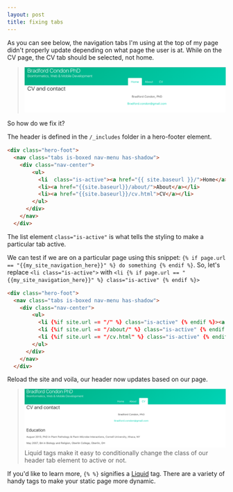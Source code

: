 ```yaml
---
layout: post
title: fixing tabs
---
```


As you can see below, the navigation tabs I'm using at the top of my page didn't properly update depending on what page the user is at.  While on the CV page, the CV tab should be selected, not home.


>![tabs not working!](/assets/img/tabsfix2017/tabIssue.png)

So how do we fix it?

The header is defined in the `/_includes` folder in a hero-footer element.

```html
<div class="hero-foot">
  <nav class="tabs is-boxed nav-menu has-shadow">
    <div class="nav-center">
        <ul>
          <li  class="is-active"><a href="{{ site.baseurl }}/">Home</a></li>
          <li><a href="{{site.baseurl}}/about/">About</a></li>
          <li><a href="{{site.baseurl}}/cv.html">CV</a></li>
        </ul>
      </div>
    </nav>
  </div>
```

The list element `class="is-active"` is what tells the styling to make a particular tab active.  

We can test if we are on a particular page using this snippet: `{% if page.url == "{{my_site_navigation_here}}" %} do something {% endif %}`.  So, let's replace `<li class="is-active">` with `<li {% if page.url == "{{my_site_navigation_here}}" %} class="is-active" {% endif %}>`
 

```html
<div class="hero-foot">
  <nav class="tabs is-boxed nav-menu has-shadow">
    <div class="nav-center">
        <ul>
          <li {%if site.url == "/" %} class="is-active" {% endif %}><a href="{{ site.baseurl }}/">Home</a></li>
          <li {%if site.url == "/about/" %} class="is-active" {% endif %}><a href="{{site.baseurl}}/about/">About</a></li>
          <li {%if site.url == "/cv.html" %} class="is-active" {% endif %}><a href="{{site.baseurl}}/cv.html">CV</a></li>
        </ul>
      </div>
    </nav>
  </div>
```

Reload the site and voila, our header now updates based on our page.

>![tabs working!](/assets/img/tabsFix2017/tabsFixed.png)<br>Liquid tags make it easy to conditionally change the class of our header tab element to active or not.

If you'd like to learn more, `{% %}` signifies a [Liquid](https://shopify.github.io/liquid/) tag.  There are a variety of handy tags to make your static page more dynamic.
